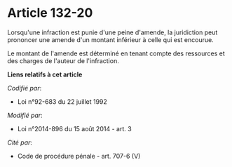 # Article 132-20

Lorsqu'une infraction est punie d'une peine d'amende, la juridiction peut prononcer une amende d'un montant inférieur à celle
qui est encourue.

Le montant de l'amende est déterminé en tenant compte des ressources et des charges de l'auteur de l'infraction.

**Liens relatifs à cet article**

_Codifié par_:

  - Loi n°92-683 du 22 juillet 1992

_Modifié par_:

  - Loi n°2014-896 du 15 août 2014 - art. 3

_Cité par_:

  - Code de procédure pénale - art. 707-6 (V)
